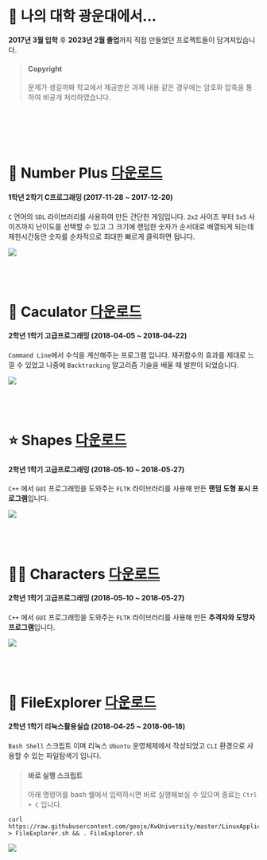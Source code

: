 # 🎠 나의 대학 광운대에서...
**2017년 3월 입학** 후 **2023년 2월 졸업**까지 직접 만들었던 프로젝트들이 담겨져있습니다.

> #### Copyright
> 문제가 생길까봐 학교에서 제공받은 과제 내용 같은 경우에는 암호화 압축을 통하여 비공개 처리하였습니다.

<br><br><br><br>

# 🔢 Number Plus [다운로드](CProgrammingAdvanced/FinalProject/NumberPlus.zip)
#### 1학년 2학기 C프로그래밍 (2017-11-28 ~ 2017-12-20)
`C` 언어의 `SDL` 라이브러리를 사용하여 만든 간단한 게임입니다.
`2x2` 사이즈 부터 `5x5` 사이즈까지 난이도를 선택할 수 있고 그 크기에 랜덤한 숫자가 순서대로 배열되게 되는데 제한시간동안 숫자를 순차적으로 최대한 빠르게 클릭하면 됩니다.

![](CProgrammingAdvanced/FinalProject/NumberPlus.gif)
<br><br><br><br>

# 🧮 Caculator [다운로드](CppProgramming\Project1\Calculator.exe)
#### 2학년 1학기 고급프로그래밍 (2018-04-05 ~ 2018-04-22)
`Command Line`에서 수식을 계산해주는 프로그램 입니다.
재귀함수의 효과를 제대로 느낄 수 있었고 나중에 `Backtracking` 알고리즘 기술을 배울 때 발판이 되었습니다.

![](CppProgramming/Project1/Calculator.PNG)
<br><br><br><br>

# ⭐ Shapes [다운로드](CppProgramming\Project2\Shapes.exe)
#### 2학년 1학기 고급프로그래밍 (2018-05-10 ~ 2018-05-27)
`C++` 에서 `GUI` 프로그래밍을 도와주는 `FLTK` 라이브러리를 사용해 만든 **랜덤 도형 표시 프로그램**입니다.

![](CppProgramming/Project2/Shapes.PNG)
<br><br><br><br>

# 👮‍♂️ Characters [다운로드](CppProgramming\Project2\Characters.exe)
#### 2학년 1학기 고급프로그래밍 (2018-05-10 ~ 2018-05-27)
`C++` 에서 `GUI` 프로그래밍을 도와주는 `FLTK` 라이브러리를 사용해 만든 **추격자와 도망자 프로그램**입니다.

![](CppProgramming/Project2/Characters.gif)
<br><br><br><br>

# 📁 FileExplorer [다운로드](LinuxApplicationPractice\Project2\2017203014_YGH.sh)
#### 2학년 1학기 리눅스활용실습 (2018-04-25 ~ 2018-06-18)
`Bash Shell` 스크립트 이며 리눅스 `Ubuntu` 운영체제에서 작성되었고 `CLI` 환경으로 사용할 수 있는 파일탐색기 입니다.

> #### 바로 실행 스크립트
> 아래 명령어를 bash 쉘에서 입력하시면 바로 실행해보실 수 있으며 종료는 `Ctrl + C` 입니다.
```
curl https://raw.githubusercontent.com/geoje/KwUniversity/master/LinuxApplicationPractice/Project2/2017203014_YGH.sh > FileExplorer.sh && . FileExplorer.sh
```

![](LinuxApplicationPractice/Project2/FileExplorer.gif)
<br><br><br><br>